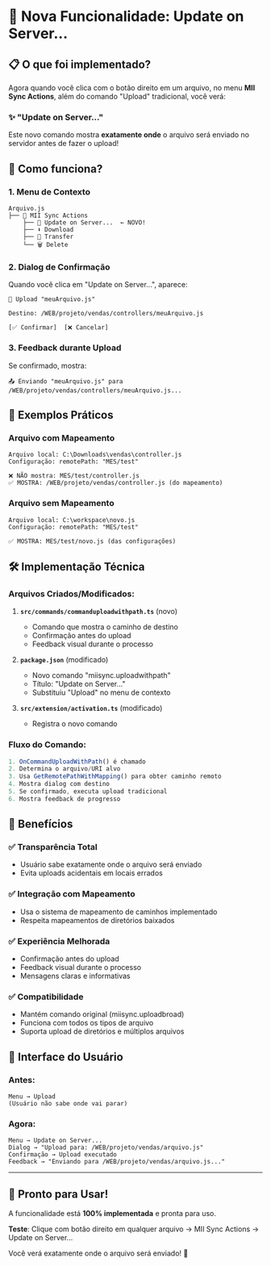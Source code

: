 # 🎯 Nova Funcionalidade: Update on Server...

## 📋 O que foi implementado?

Agora quando você clica com o botão direito em um arquivo, no menu **MII Sync Actions**, além do comando "Upload" tradicional, você verá:

### ✨ **"Update on Server..."**

Este novo comando mostra **exatamente onde** o arquivo será enviado no servidor antes de fazer o upload!

## 🔄 Como funciona?

### 1. **Menu de Contexto**
```
Arquivo.js
├── 📁 MII Sync Actions
    ├── 🚀 Update on Server...  ← NOVO!
    ├── ⬇️ Download
    ├── 🔄 Transfer
    └── 🗑️ Delete
```

### 2. **Dialog de Confirmação**
Quando você clica em "Update on Server...", aparece:

```
🚀 Upload "meuArquivo.js"

Destino: /WEB/projeto/vendas/controllers/meuArquivo.js

[✅ Confirmar]  [❌ Cancelar]
```

### 3. **Feedback durante Upload**
Se confirmado, mostra:
```
📤 Enviando "meuArquivo.js" para /WEB/projeto/vendas/controllers/meuArquivo.js...
```

## 🎯 Exemplos Práticos

### **Arquivo com Mapeamento**
```
Arquivo local: C:\Downloads\vendas\controller.js
Configuração: remotePath: "MES/test"

❌ NÃO mostra: MES/test/controller.js
✅ MOSTRA: /WEB/projeto/vendas/controller.js (do mapeamento)
```

### **Arquivo sem Mapeamento**
```
Arquivo local: C:\workspace\novo.js
Configuração: remotePath: "MES/test"

✅ MOSTRA: MES/test/novo.js (das configurações)
```

## 🛠️ Implementação Técnica

### **Arquivos Criados/Modificados:**

1. **`src/commands/commanduploadwithpath.ts`** (novo)
   - Comando que mostra o caminho de destino
   - Confirmação antes do upload
   - Feedback visual durante o processo

2. **`package.json`** (modificado)
   - Novo comando "miisync.uploadwithpath"
   - Título: "Update on Server..."
   - Substituiu "Upload" no menu de contexto

3. **`src/extension/activation.ts`** (modificado)
   - Registra o novo comando

### **Fluxo do Comando:**

```typescript
1. OnCommandUploadWithPath() é chamado
2. Determina o arquivo/URI alvo
3. Usa GetRemotePathWithMapping() para obter caminho remoto
4. Mostra dialog com destino
5. Se confirmado, executa upload tradicional
6. Mostra feedback de progresso
```

## 🎉 Benefícios

### ✅ **Transparência Total**
- Usuário sabe exatamente onde o arquivo será enviado
- Evita uploads acidentais em locais errados

### ✅ **Integração com Mapeamento**
- Usa o sistema de mapeamento de caminhos implementado
- Respeita mapeamentos de diretórios baixados

### ✅ **Experiência Melhorada**
- Confirmação antes do upload
- Feedback visual durante o processo
- Mensagens claras e informativas

### ✅ **Compatibilidade**
- Mantém comando original (miisync.uploadbroad)
- Funciona com todos os tipos de arquivo
- Suporta upload de diretórios e múltiplos arquivos

## 📱 Interface do Usuário

### **Antes:**
```
Menu → Upload
(Usuário não sabe onde vai parar)
```

### **Agora:**
```
Menu → Update on Server...
Dialog → "Upload para: /WEB/projeto/vendas/arquivo.js"
Confirmação → Upload executado
Feedback → "Enviando para /WEB/projeto/vendas/arquivo.js..."
```

---

## 🚀 Pronto para Usar!

A funcionalidade está **100% implementada** e pronta para uso. 

**Teste**: Clique com botão direito em qualquer arquivo → MII Sync Actions → Update on Server...

Você verá exatamente onde o arquivo será enviado! 🎯
